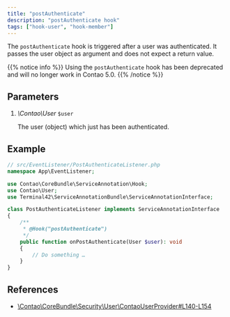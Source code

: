 ```yaml
---
title: "postAuthenticate"
description: "postAuthenticate hook"
tags: ["hook-user", "hook-member"]
---
```



The `postAuthenticate` hook is triggered after a user was authenticated. It 
passes the user object as argument and does not expect a return value.


{{% notice info %}}
Using the `postAuthenticate` hook has been deprecated and will no longer work in Contao 5.0.
{{% /notice %}}


## Parameters

1. *\Contao\User* `$user`

    The user (object) which just has been authenticated.


## Example

```php
// src/EventListener/PostAuthenticateListener.php
namespace App\EventListener;

use Contao\CoreBundle\ServiceAnnotation\Hook;
use Contao\User;
use Terminal42\ServiceAnnotationBundle\ServiceAnnotationInterface;

class PostAuthenticateListener implements ServiceAnnotationInterface
{
    /**
     * @Hook("postAuthenticate")
     */
    public function onPostAuthenticate(User $user): void
    {
        // Do something …
    }
}
```


## References

* [\Contao\CoreBundle\Security\User\ContaoUserProvider#L140-L154](https://github.com/contao/contao/blob/4.7.6/core-bundle/src/Security/User/ContaoUserProvider.php#L140-L154)

